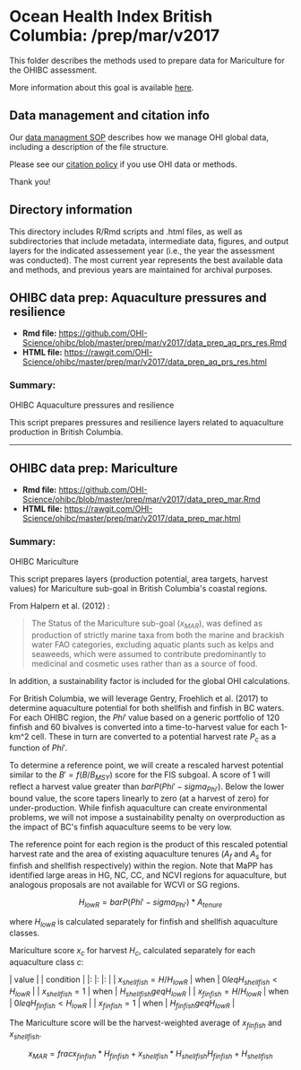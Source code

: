 # Ocean Health Index British Columbia: /prep/mar/v2017

This folder describes the methods used to prepare data for Mariculture for the OHIBC assessment.

More information about this goal is available [here](http://ohi-science.org/goals/#food-provision).

## Data management and citation info

Our [data managment SOP](https://rawgit.com/OHI-Science/ohiprep/master/src/dataOrganization_SOP.html) describes how we manage OHI global data, including a description of the file structure.

Please see our [citation policy](http://ohi-science.org/citation-policy/) if you use OHI data or methods.

Thank you!

## Directory information

This directory includes R/Rmd scripts and .html files, as well as subdirectories that include metadata, intermediate data, figures, and output layers for the indicated assessement year (i.e., the year the assessment was conducted).  The most current year represents the best available data and methods, and previous years are maintained for archival purposes.

## OHIBC data prep: Aquaculture pressures and resilience

* __Rmd file:__ https://github.com/OHI-Science/ohibc/blob/master/prep/mar/v2017/data_prep_aq_prs_res.Rmd 
* __HTML file:__ https://rawgit.com/OHI-Science/ohibc/master/prep/mar/v2017/data_prep_aq_prs_res.html

### Summary:

OHIBC Aquaculture pressures and resilience

This script prepares pressures and resilience layers related to aquaculture production in British Columbia.

-----

## OHIBC data prep: Mariculture

* __Rmd file:__ https://github.com/OHI-Science/ohibc/blob/master/prep/mar/v2017/data_prep_mar.Rmd 
* __HTML file:__ https://rawgit.com/OHI-Science/ohibc/master/prep/mar/v2017/data_prep_mar.html

### Summary:

OHIBC Mariculture

This script prepares layers (production potential, area targets, harvest values) for Mariculture sub-goal in British Columbia's coastal regions.  

From Halpern et al. (2012) :

>The Status of the Mariculture sub-goal ($x_{MAR}$), was defined as production of strictly marine taxa from both the marine and brackish water FAO categories, excluding aquatic plants such as kelps and seaweeds, which were assumed to contribute predominantly to medicinal and cosmetic uses rather than as a source of food.

In addition, a sustainability factor is included for the global OHI calculations.

For British Columbia, we will leverage Gentry, Froehlich et al. (2017) to determine aquaculture potential for both shellfish and finfish in BC waters.  For each OHIBC region, the $Phi'$ value based on a generic portfolio of 120 finfish and 60 bivalves is converted into a time-to-harvest value for each 1-km^2 cell.  These in turn are converted to a potential harvest rate $P_c$ as a function of $Phi'$.

To determine a reference point, we will create a rescaled harvest potential similar to the $B' = f(B/B_{MSY})$ score for the FIS subgoal.  A score of 1 will reflect a harvest value greater than $bar{P}(Phi' - sigma_{Phi'})$.  Below the lower bound value, the score tapers linearly to zero (at a harvest of zero) for under-production.  While finfish aquaculture can create environmental problems, we will not impose a sustainability penalty on overproduction as the impact of BC's finfish aquaculture seems to be very low.

The reference point for each region is the product of this rescaled potential harvest rate and the area of existing aquaculture tenures ($A_f$ and $A_s$ for finfish and shellfish respectively) within the region.  Note that MaPP has identified large areas in HG, NC, CC, and NCVI regions for aquaculture, but analogous proposals are not available for WCVI or SG regions.

$$H_{lowR} = bar{P}(Phi' - sigma_{Phi'}) * A_{tenure}$$

where $H_{lowR}$ is calculated separately for finfish and shellfish aquaculture classes.

Mariculture score $x_c$ for harvest $H_c$, calculated separately for each aquaculture class $c$:

| value           |           | condition |
|: |: |: |
| $x_{shellfish} = H/H_{lowR}$ | when | $0 leq H_{shellfish} < H_{lowR}$ |
| $x_{shellfish} = 1$ | when | $H_{shellfish} geq H_{lowR}$ |
| $x_{finfish} = H/H_{lowR}$ | when | $0 leq H_{finfish} < H_{lowR}$ |
| $x_{finfish} = 1$ | when | $H_{finfish} geq H_{lowR}$ |

The Mariculture score will be the harvest-weighted average of $x_{finfish}$ and $x_{shellfish}$.

$$x_{MAR} = frac{x_{finfish} * H_{finfish} + x_{shellfish} * H_{shellfish}}{H_{finfish} + H_{shellfish}}$$



